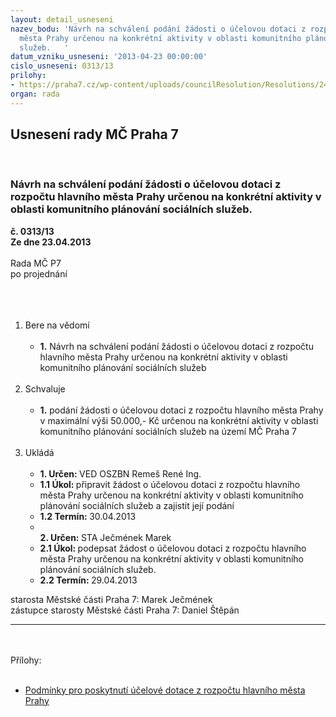 ```yaml
---
layout: detail_usneseni
nazev_bodu: 'Návrh na schválení podání žádosti o účelovou dotaci z rozpočtu hlavního
  města Prahy určenou na konkrétní aktivity v oblasti komunitního plánování sociálních
  služeb.   '
datum_vzniku_usneseni: '2013-04-23 00:00:00'
cislo_usneseni: 0313/13
prilohy:
- https://praha7.cz/wp-content/uploads/councilResolution/Resolutions/24068/Podm%c3%adnky_pro_poskytnut%c3%ad_%c3%ba%c4%8delov%c3%a9_dotace_z_rozpo%c4%8dtu_hlavn%c3%adho_m%c4%9bsta_Prahynaaktivity_vych%c3%a1zej%c3%adc%c3%ad_ze_spolupr%c3%a1ce_spr%c3%a1vn%c3%adch_obvod%c5%af_m%c4%9bstsk%c3%bdch_%c4%8d%c3%a1st%c3%ad_Praha_1.doc
organ: rada
---
```

<div id="ucUsn_pList" class="usn">
	<span><h2>Usnesení rady MČ Praha 7 </h2>
<br></span><div class="standBody">
<span><h3>Návrh na schválení podání žádosti o účelovou dotaci z rozpočtu hlavního města Prahy určenou na konkrétní aktivity v oblasti komunitního plánování sociálních služeb.   </h3></span><div class="center">
		<strong>č. 0313/13</strong><br>
	</div>
<div class="center">
		<strong>Ze dne 23.04.2013</strong><br><br>
	</div>Rada MČ P7<br>po projednání<br><br><br><ol>
<br><li>Bere na vědomí<br><ul>
<br><li>
<strong>1.</strong> Návrh na schválení podání žádosti o účelovou dotaci z rozpočtu hlavního města Prahy určenou na konkrétní aktivity v oblasti komunitního plánování sociálních služeb </li>
</ul>
<br>
</li>
<li>Schvaluje<br><ul>
<br><li>
<strong>1.</strong> podání žádosti o účelovou dotaci z rozpočtu hlavního města Prahy v maximální výši 50.000,- Kč určenou na konkrétní aktivity v oblasti komunitního plánování sociálních služeb na území MČ Praha 7 </li>
</ul>
<br>
</li>
<li>Ukládá<br><ul>
<br><li>
<strong>1. Určen: </strong>VED OSZBN Remeš René Ing.<br>
</li>
<li>
<strong>1.1 Úkol: </strong>připravit žádost o účelovou dotaci z rozpočtu hlavního města Prahy určenou na konkrétní aktivity v oblasti komunitního plánování sociálních služeb a zajistit její podání<br>
</li>
<li>
<strong>1.2 Termín: </strong>30.04.2013<br>
</li>
<li>
<strong><br>2. Určen: </strong>STA Ječmének Marek<br>
</li>
<li>
<strong>2.1 Úkol: </strong>podepsat žádost o účelovou dotaci z rozpočtu hlavního města Prahy určenou na konkrétní aktivity v oblasti komunitního plánování sociálních služeb. <br>
</li>
<li>
<strong>2.2 Termín: </strong>29.04.2013</li>
</ul>
</li>
</ol>starosta Městské části Praha 7: Marek Ječmének<br>zástupce starosty Městské části Praha 7: Daniel Štěpán <br><hr>
<br><br>Přílohy: <br><ul>
<br><li><a href="/zdroj.aspx?typ=4&amp;Id=50186&amp;sh=182041845" target="_blank" title="Odkaz na soubor - 36,5 kB - nové okno">Podmínky pro poskytnutí účelové dotace z rozpočtu hlavního města Prahy </a></li>
</ul>
</div>
</div>